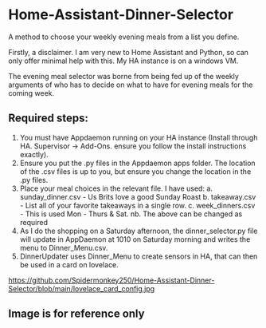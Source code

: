 # Home-Assistant-Dinner-Selector
A method to choose your weekly evening meals from a list you define.

Firstly, a disclaimer. I am very new to Home Assistant and Python, so can only offer minimal help with this. My HA instance is on a windows VM.

The evening meal selector was borne from being fed up of the weekly arguments of who has to decide on what to have for evening meals for the coming week.

## Required steps:

1.  You must have Appdaemon running on your HA instance (Install through HA. Supervisor -> Add-Ons. ensure you follow the install instructions exactly).
2.  Ensure you put the .py files in the Appdaemon apps folder. The location of the .csv files is up to you, but ensure you change the location in the .py files.
3.  Place your meal choices in the relevant file. I have used:
    a.  sunday_dinner.csv   -   Us Brits love a good Sunday Roast
    b.  takeaway.csv        -   List all of your favorite takeaways in a single row.
    c.  week_dinners.csv    -   This is used Mon - Thurs & Sat.
    nb. The above can be changed as required
4.  As I do the shopping on a Saturday afternoon, the dinner_selector.py file will update in AppDaemon at 1010 on Saturday morning and writes the menu to Dinner_Menu.csv.
5.  DinnerUpdater uses Dinner_Menu to create sensors in HA, that can then be used in a card on lovelace.


https://github.com/Spidermonkey250/Home-Assistant-Dinner-Selector/blob/main/lovelace_card_config.jpg
## Image is for reference only
